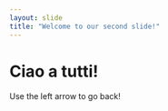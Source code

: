 ```yaml
---
layout: slide
title: "Welcome to our second slide!"
---
```

<h1>Ciao a tutti!</h1>
Use the left arrow to go back!
